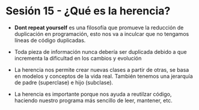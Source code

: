 # Sesión 15 - ¿Qué es la herencia?

* **Dont repeat yourself** es una filosofía que promueve la reducción de duplicación en programación, esto nos va a inculcar que no tengamos líneas de código duplicadas.

* Toda pieza de información nunca debería ser duplicada debido a que incrementa la dificultad en los cambios y evolución

* La herencia nos permite crear nuevas clases a partir de otras, se basa en modelos y conceptos de la vida real. También tenemos una jerarquía de padre (superclase) e hijo (subclase).

* La herencia es importante porque nos ayuda a reutilzar código, haciendo nuestro programa más sencillo de leer, mantener, etc.